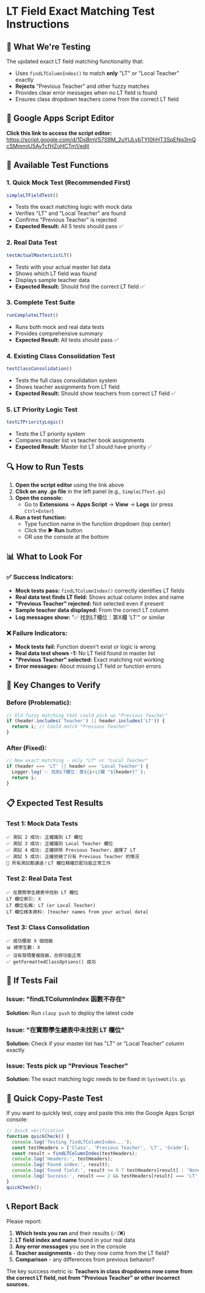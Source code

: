# LT Field Exact Matching Test Instructions

## 🎯 What We're Testing

The updated exact LT field matching functionality that:
- Uses `findLTColumnIndex()` to match **only** "LT" or "Local Teacher" exactly
- **Rejects** "Previous Teacher" and other fuzzy matches
- Provides clear error messages when no LT field is found
- Ensures class dropdown teachers come from the correct LT field

## 🔗 Google Apps Script Editor

**Click this link to access the script editor:**
https://script.google.com/d/1DsBmVS7S9M_2uYlJLybTYI0hHT3SpENq3mQcSMmmiU5AyTcfHZoHCTm1/edit

## 🧪 Available Test Functions

### 1. **Quick Mock Test** (Recommended First)
```javascript
simpleLTFieldTest()
```
- Tests the exact matching logic with mock data
- Verifies "LT" and "Local Teacher" are found
- Confirms "Previous Teacher" is rejected
- **Expected Result:** All 5 tests should pass ✅

### 2. **Real Data Test**
```javascript
testActualMasterListLT()
```
- Tests with your actual master list data
- Shows which LT field was found
- Displays sample teacher data
- **Expected Result:** Should find the correct LT field ✅

### 3. **Complete Test Suite**
```javascript
runCompleteLTTest()
```
- Runs both mock and real data tests
- Provides comprehensive summary
- **Expected Result:** All tests should pass ✅

### 4. **Existing Class Consolidation Test**
```javascript
testClassConsolidation()
```
- Tests the full class consolidation system
- Shows teacher assignments from LT field
- **Expected Result:** Should show teachers from correct LT field ✅

### 5. **LT Priority Logic Test**
```javascript
testLTPriorityLogic()
```
- Tests the LT priority system
- Compares master list vs teacher book assignments
- **Expected Result:** Master list LT should have priority ✅

## 🔍 How to Run Tests

1. **Open the script editor** using the link above
2. **Click on any .gs file** in the left panel (e.g., `SimpleLTTest.gs`)
3. **Open the console:**
   - Go to **Extensions** → **Apps Script** → **View** → **Logs** (or press `Ctrl+Enter`)
4. **Run a test function:**
   - Type function name in the function dropdown (top center)
   - Click the **▶ Run** button
   - OR use the console at the bottom

## 📊 What to Look For

### ✅ Success Indicators:
- **Mock tests pass:** `findLTColumnIndex()` correctly identifies LT fields
- **Real data test finds LT field:** Shows actual column index and name  
- **"Previous Teacher" rejected:** Not selected even if present
- **Sample teacher data displayed:** From the correct LT column
- **Log messages show:** "✅ 找到LT欄位：第X欄 'LT'" or similar

### ❌ Failure Indicators:
- **Mock tests fail:** Function doesn't exist or logic is wrong
- **Real data test shows -1:** No LT field found in master list
- **"Previous Teacher" selected:** Exact matching not working
- **Error messages:** About missing LT field or function errors

## 🐛 Key Changes to Verify

### Before (Problematic):
```javascript
// Old fuzzy matching that could pick up "Previous Teacher"
if (header.includes('Teacher') || header.includes('LT')) {
  return i; // Could match "Previous Teacher"
}
```

### After (Fixed):
```javascript
// New exact matching - only "LT" or "Local Teacher"
if (header === 'LT' || header === 'Local Teacher') {
  Logger.log(`✅ 找到LT欄位：第${i+1}欄 "${header}"`);
  return i;
}
```

## 📋 Expected Test Results

### Test 1: Mock Data Tests
```
✅ 測試 2 成功: 正確識別 LT 欄位
✅ 測試 3 成功: 正確識別 Local Teacher 欄位  
✅ 測試 4 成功: 正確排除 Previous Teacher，選擇了 LT
✅ 測試 5 成功: 正確拒絕了只有 Previous Teacher 的情況
🎉 所有測試都通過！LT 欄位精確匹配功能正常工作
```

### Test 2: Real Data Test
```
✅ 在實際學生總表中找到 LT 欄位
LT 欄位索引: X
LT 欄位名稱: LT (or Local Teacher)
LT 欄位樣本資料: [teacher names from your actual data]
```

### Test 3: Class Consolidation
```
✅ 成功獲取 X 個班級
📊 總學生數: X
✅ 沒有發現重複班級，合併功能正常
✅ getFormattedClassOptions() 成功
```

## 🚨 If Tests Fail

### Issue: "findLTColumnIndex 函數不存在"
**Solution:** Run `clasp push` to deploy the latest code

### Issue: "在實際學生總表中未找到 LT 欄位"
**Solution:** Check if your master list has "LT" or "Local Teacher" column exactly

### Issue: Tests pick up "Previous Teacher"
**Solution:** The exact matching logic needs to be fixed in `SystemUtils.gs`

## 📱 Quick Copy-Paste Test

If you want to quickly test, copy and paste this into the Google Apps Script console:

```javascript
// Quick verification
function quickCheck() {
  console.log('Testing findLTColumnIndex...');
  const testHeaders = ['Class', 'Previous Teacher', 'LT', 'Grade'];
  const result = findLTColumnIndex(testHeaders);
  console.log('Headers:', testHeaders);
  console.log('Found index:', result);
  console.log('Found field:', result >= 0 ? testHeaders[result] : 'None');
  console.log('Success:', result === 2 && testHeaders[result] === 'LT' ? 'YES' : 'NO');
}
quickCheck();
```

## 📞 Report Back

Please report:
1. **Which tests you ran** and their results (✅/❌)
2. **LT field index and name** found in your real data
3. **Any error messages** you see in the console
4. **Teacher assignments** - do they now come from the LT field?
5. **Comparison** - any differences from previous behavior?

The key success metric is: **Teachers in class dropdowns now come from the correct LT field, not from "Previous Teacher" or other incorrect sources.**